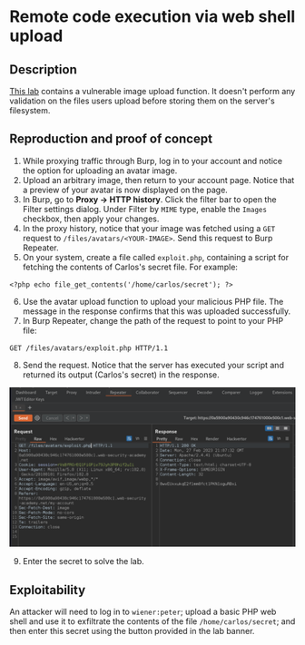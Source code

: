 # Remote code execution via web shell upload

## Description

[This lab](https://portswigger.net/web-security/file-upload/lab-file-upload-remote-code-execution-via-web-shell-upload) contains a vulnerable image upload function. It doesn't perform any validation on the files users upload before storing them on the server's filesystem. 

## Reproduction and proof of concept

1. While proxying traffic through Burp, log in to your account and notice the option for uploading an avatar image.
2. Upload an arbitrary image, then return to your account page. Notice that a preview of your avatar is now displayed on the page.
3. In Burp, go to **Proxy -> HTTP history**. Click the filter bar to open the Filter settings dialog. Under Filter by `MIME` type, enable the `Images` checkbox, then apply your changes.
4. In the proxy history, notice that your image was fetched using a `GET` request to `/files/avatars/<YOUR-IMAGE>`. Send this request to Burp Repeater.
5. On your system, create a file called `exploit.php`, containing a script for fetching the contents of Carlos's secret file. For example:

```text
<?php echo file_get_contents('/home/carlos/secret'); ?>
```

6. Use the avatar upload function to upload your malicious PHP file. The message in the response confirms that this was uploaded successfully.
7. In Burp Repeater, change the path of the request to point to your PHP file:

```text
GET /files/avatars/exploit.php HTTP/1.1
```

8. Send the request. Notice that the server has executed your script and returned its output (Carlos's secret) in the response.

![File upload](../../_static/images/upload1.png)

9. Enter the secret to solve the lab.

## Exploitability

An attacker will need to log in to `wiener:peter`; upload a basic PHP web shell and use it to exfiltrate the contents of the file `/home/carlos/secret`; and then enter this secret using the button provided in the lab banner. 
